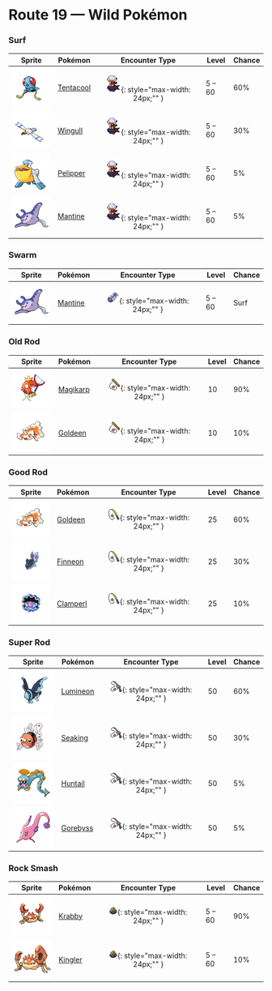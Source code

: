 # Route 19 — Wild Pokémon

### Surf

| Sprite | Pokémon | Encounter Type | Level | Chance |
|:------:|---------|:--------------:|-------|--------|
| ![Tentacool](../../assets/sprites/tentacool/front.gif "Tentacool: It drifts aimlessly in waves. Very difficult to see in water, it may not be noticed until it stings.") | [Tentacool](../../pokemon/tentacool.md) | ![Surf](../../assets/encounter_types/surf.png "Surf"){: style="max-width: 24px;"" }| 5 – 60 | 60% |
| ![Wingull](../../assets/sprites/wingull/front.gif "Wingull: It soars on updrafts without flapping its wings. It makes a nest on sheer cliffs at the sea’s edge.") | [Wingull](../../pokemon/wingull.md) | ![Surf](../../assets/encounter_types/surf.png "Surf"){: style="max-width: 24px;"" }| 5 – 60 | 30% |
| ![Pelipper](../../assets/sprites/pelipper/front.gif "Pelipper: It protects its young in its beak. It bobs on waves, resting on them on days when the waters are calm.") | [Pelipper](../../pokemon/pelipper.md) | ![Surf](../../assets/encounter_types/surf.png "Surf"){: style="max-width: 24px;"" }| 5 – 60 | 5% |
| ![Mantine](../../assets/sprites/mantine/front.gif "Mantine: Swimming freely in open seas, it may fly out of the water and over the waves if it builds up enough speed.") | [Mantine](../../pokemon/mantine.md) | ![Surf](../../assets/encounter_types/surf.png "Surf"){: style="max-width: 24px;"" }| 5 – 60 | 5% |

### Swarm

| Sprite | Pokémon | Encounter Type | Level | Chance |
|:------:|---------|:--------------:|-------|--------|
| ![Mantine](../../assets/sprites/mantine/front.gif "Mantine: Swimming freely in open seas, it may fly out of the water and over the waves if it builds up enough speed.") | [Mantine](../../pokemon/mantine.md) | ![Swarm](../../assets/encounter_types/swarm.png "Swarm"){: style="max-width: 24px;"" }| 5 – 60 | Surf |

### Old Rod

| Sprite | Pokémon | Encounter Type | Level | Chance |
|:------:|---------|:--------------:|-------|--------|
| ![Magikarp](../../assets/sprites/magikarp/front.gif "Magikarp: For no reason, it jumps and splashes about, making it easy for predators like PIDGEOTTO to catch it mid-jump.") | [Magikarp](../../pokemon/magikarp.md) | ![Old Rod](../../assets/encounter_types/old_rod.png "Old Rod"){: style="max-width: 24px;"" }| 10 | 90% |
| ![Goldeen](../../assets/sprites/goldeen/front.gif "Goldeen: A strong swimmer, it is capable of swimming nonstop up fast streams at a steady speed of five knots per hour.") | [Goldeen](../../pokemon/goldeen.md) | ![Old Rod](../../assets/encounter_types/old_rod.png "Old Rod"){: style="max-width: 24px;"" }| 10 | 10% |

### Good Rod

| Sprite | Pokémon | Encounter Type | Level | Chance |
|:------:|---------|:--------------:|-------|--------|
| ![Goldeen](../../assets/sprites/goldeen/front.gif "Goldeen: A strong swimmer, it is capable of swimming nonstop up fast streams at a steady speed of five knots per hour.") | [Goldeen](../../pokemon/goldeen.md) | ![Good Rod](../../assets/encounter_types/good_rod.png "Good Rod"){: style="max-width: 24px;"" }| 25 | 60% |
| ![Finneon](../../assets/sprites/finneon/front.gif "Finneon: Swimming and fluttering its two tail fins, it looks like a BEAUTIFLY. At night, the patterns on its tail fins softly shine.") | [Finneon](../../pokemon/finneon.md) | ![Good Rod](../../assets/encounter_types/good_rod.png "Good Rod"){: style="max-width: 24px;"" }| 25 | 30% |
| ![Clamperl](../../assets/sprites/clamperl/front.gif "Clamperl: When it evolves, it makes a mysterious pearl that amplifies psychic powers when it’s held.") | [Clamperl](../../pokemon/clamperl.md) | ![Good Rod](../../assets/encounter_types/good_rod.png "Good Rod"){: style="max-width: 24px;"" }| 25 | 10% |

### Super Rod

| Sprite | Pokémon | Encounter Type | Level | Chance |
|:------:|---------|:--------------:|-------|--------|
| ![Lumineon](../../assets/sprites/lumineon/front.gif "Lumineon: LUMINEON swimming in the darkness of the deep sea look like stars shining in the night sky.") | [Lumineon](../../pokemon/lumineon.md) | ![Super Rod](../../assets/encounter_types/super_rod.png "Super Rod"){: style="max-width: 24px;"" }| 50 | 60% |
| ![Seaking](../../assets/sprites/seaking/front.gif "Seaking: Using its horn, it bores holes in riverbed boulders, making nests to prevent its eggs from washing away.") | [Seaking](../../pokemon/seaking.md) | ![Super Rod](../../assets/encounter_types/super_rod.png "Super Rod"){: style="max-width: 24px;"" }| 50 | 30% |
| ![Huntail](../../assets/sprites/huntail/front.gif "Huntail: It lives deep in the pitch-dark sea. It attracts prey by moving its tail in mimicry of a small animal.") | [Huntail](../../pokemon/huntail.md) | ![Super Rod](../../assets/encounter_types/super_rod.png "Super Rod"){: style="max-width: 24px;"" }| 50 | 5% |
| ![Gorebyss](../../assets/sprites/gorebyss/front.gif "Gorebyss: Its pink body becomes more vivid with the rise of water temperatures in the springtime.") | [Gorebyss](../../pokemon/gorebyss.md) | ![Super Rod](../../assets/encounter_types/super_rod.png "Super Rod"){: style="max-width: 24px;"" }| 50 | 5% |

### Rock Smash

| Sprite | Pokémon | Encounter Type | Level | Chance |
|:------:|---------|:--------------:|-------|--------|
| ![Krabby](../../assets/sprites/krabby/front.gif "Krabby: The pincers break off easily. If it loses a pincer, it somehow becomes incapable of walking sideways.") | [Krabby](../../pokemon/krabby.md) | ![Rock Smash](../../assets/encounter_types/rock_smash.png "Rock Smash"){: style="max-width: 24px;"" }| 5 – 60 | 90% |
| ![Kingler](../../assets/sprites/kingler/front.gif "Kingler: Its pincers grow peculiarly large. If it lifts the pincers too fast, it loses its balance and staggers.") | [Kingler](../../pokemon/kingler.md) | ![Rock Smash](../../assets/encounter_types/rock_smash.png "Rock Smash"){: style="max-width: 24px;"" }| 5 – 60 | 10% |

